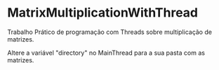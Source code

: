 # MatrixMultiplicationWithThread
Trabalho Prático de programação com Threads sobre multiplicação de matrizes.

Altere a variável "directory" no MainThread para a sua pasta com as matrizes.
